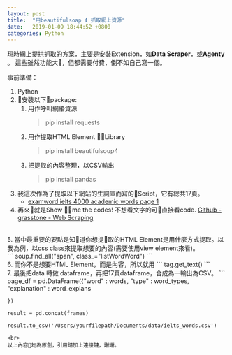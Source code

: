 ```yaml
---
layout: post
title:  "用beautifulsoap 4 抓取網上資源"
date:   2019-01-09 18:44:52 +0800
categories: Python
---
```


現時網上提拱抓取的方案，主要是安裝Extension，如**Data Scraper**，或**Agenty** 。 這些雖然功能大，但都需要付費，倒不如自己寫一個。

事前準備：
1. Python
2. 安裝以下package:
   1.  用作呼叫網絡資源
       > pip install requests
   2.  用作提取HTML Element Library
       > pip install beautifulsoup4
   3.  把提取的內容整理，以CSV輸出
       > pip install pandas
3.  我這次作為了提取以下網站的生詞庫而寫的Script，它有總共17頁。
     * [examword ielts 4000 academic words page 1](https://www.examword.com/ielts-list/4000-academic-word-1?la=en)
4. 再來就是Show me the codes! 不想看文字的可直接看code.
[Github - grasstone - Web Scraping](https://github.com/grasstone/webscraping/blob/master/WebScrapingIeltsWord.py)  
<br>
5. 當中最重要的要點是知道你想提取的HTML Element是用什麼方式提取。以我為例，以css class來提取想要的內容(需要使用view element來看)。
<br>
```
soup.find_all("span", class_="listWordWord")
```
<br>
6. 而你不是想要HTML Element，而是內容，所以就用
```
tag.get_text()
```
<br>
7. 最後把data 轉做 dataframe，再把17頁dataframe，合成為一輸出為CSV。
```
    page_df = pd.DataFrame({"word" : words,
                            "type" : word_types,
                            "explanation" : word_explans

    })

    result = pd.concat(frames)

    result.to_csv('/Users/yourfilepath/Documents/data/ielts_words.csv')
```
<br>
以上內容均為原創，引用請加上連接鍵，謝謝。